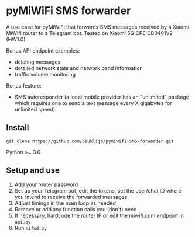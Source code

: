 # pyMiWiFi SMS forwarder

A use case for pyMiWiFi that forwards SMS messages received by a Xiaomi MiWifi router to a Telegram bot.
Tested on Xiaomi 5G CPE CB0401V2 (HW1.0)

Bonus API endpoint examples: 
* deleting messages
* detailed network stats and network band information
* traffic volume monitoring

Bonus feature:
* SMS autoresponder (a local mobile provider has an "unlimited" package which requires one to send a text message every X gigabytes for unlimited speed)

## Install

`git clone https://github.com/biuklija/pymiwifi-SMS-forwarder.git`

Python >= 3.6 

## Setup and use

1. Add your router password
2. Set up your Telegram bot, edit the tokens, set the user/chat ID where you intend to receive the forwarded messages
3. Adjust timings in the main loop as needed
4. Remove or add any function calls you (don't) need
5. If necessary, hardcode the router IP or edit the miwifi.com endpoint in `api.py`
6. Run `mifwd.py`